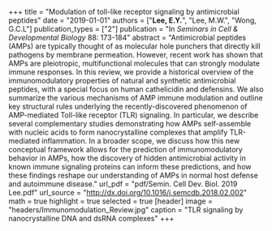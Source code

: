 +++
title = "Modulation of toll-like receptor signaling by antimicrobial peptides"
date = "2019-01-01"
authors = ["**Lee, E.Y.**", "Lee, M.W.", "Wong, G.C.L"]
publication_types = ["2"]
publication = "In *Seminars in Cell & Developmental Biology* 88: 173-184"
abstract = "Antimicrobial peptides (AMPs) are typically thought of as molecular hole punchers that directly kill pathogens by membrane permeation. However, recent work has shown that AMPs are pleiotropic, multifunctional molecules that can strongly modulate immune responses. In this review, we provide a historical overview of the immunomodulatory properties of natural and synthetic antimicrobial peptides, with a special focus on human cathelicidin and defensins. We also summarize the various mechanisms of AMP immune modulation and outline key structural rules underlying the recently-discovered phenomenon of AMP-mediated Toll-like receptor (TLR) signaling. In particular, we describe several complementary studies demonstrating how AMPs self-assemble with nucleic acids to form nanocrystalline complexes that amplify TLR-mediated inflammation. In a broader scope, we discuss how this new conceptual framework allows for the prediction of immunomodulatory behavior in AMPs, how the discovery of hidden antimicrobial activity in known immune signaling proteins can inform these predictions, and how these findings reshape our understanding of AMPs in normal host defense and autoimmune disease."
url_pdf = "pdf/Semin. Cell Dev. Biol. 2019 Lee.pdf"
url_source = "http://dx.doi.org/10.1016/j.semcdb.2018.02.002"
math = true
highlight = true
selected = true
[header]
image = "headers/Immunomodulation_Review.jpg"
caption = "TLR signaling by nanocrystalline DNA and dsRNA complexes"
+++